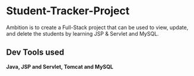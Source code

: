# Student-Tracker-Project

Ambition is to create a Full-Stack project that can be used to view, update, 
and delete the students by learning JSP & Servlet and MySQL. 

## Dev Tools used

**Java, JSP and Servlet, Tomcat and MySQL**


